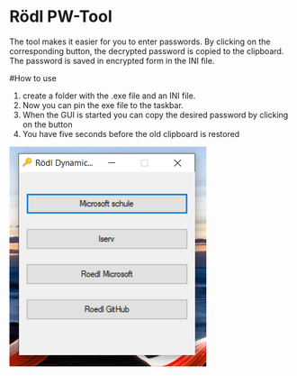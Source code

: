 # Rödl PW-Tool
The tool makes it easier for you to enter passwords. 
By clicking on the corresponding button, the decrypted password is copied to the clipboard. 
The password is saved in encrypted form in the INI file.

#How to use 
1. create a folder with the .exe file and an INI file.
2. Now you can pin the exe file to the taskbar. 
3. When the GUI is started you can copy the desired password by clicking on the button
4. You have five seconds before the old clipboard is restored


![image](https://github.com/roedl-dynamics/PW-Tool/blob/main/PW%20Tool.PNG)


